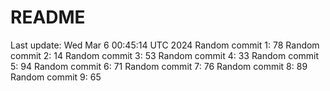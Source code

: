 # README

Last update: Wed Mar  6 00:45:14 UTC 2024
Random commit 1: 78
Random commit 2: 14
Random commit 3: 53
Random commit 4: 33
Random commit 5: 94
Random commit 6: 71
Random commit 7: 76
Random commit 8: 89
Random commit 9: 65
